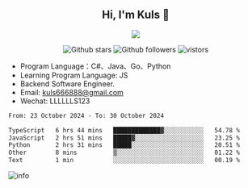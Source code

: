 <h2 align="center"> Hi, I'm Kuls 👋 </h2>
<p align="center">
    <p align="center">
        <img src=" https://avatars.githubusercontent.com/u/42165104?s=460&u=5c7fbf0bce7d4b38a15a44676e6f64b529e47598&v=4"/>
    </p>
    <p align="center">
      <img src="https://img.shields.io/github/stars/hellokuls?style=social" alt="Github stars" />
      <img src="https://img.shields.io/github/followers/hellokuls?style=social" alt="Github followers" />
      <img src="https://visitor-badge.glitch.me/badge?page_id=hellokuls.readme" alt="vistors" />
    </p>
</p>

- Program Language：C#、Java、Go、Python
- Learning Program Language: JS
- Backend Software Engineer.
- Email: kuls666888@gmail.com
- Wechat: LLLLLLS123

<!--START_SECTION:waka-->

```txt
From: 23 October 2024 - To: 30 October 2024

TypeScript   6 hrs 44 mins   █████████████▓░░░░░░░░░░░   54.78 %
JavaScript   2 hrs 51 mins   █████▓░░░░░░░░░░░░░░░░░░░   23.25 %
Python       2 hrs 31 mins   █████░░░░░░░░░░░░░░░░░░░░   20.51 %
Other        8 mins          ▒░░░░░░░░░░░░░░░░░░░░░░░░   01.22 %
Text         1 min           ░░░░░░░░░░░░░░░░░░░░░░░░░   00.19 %
```

<!--END_SECTION:waka-->

![info](https://github-readme-stats.vercel.app/api?username=hellokuls&show_icons=true&count_private=true&hide=prs&theme=default_repocard)


